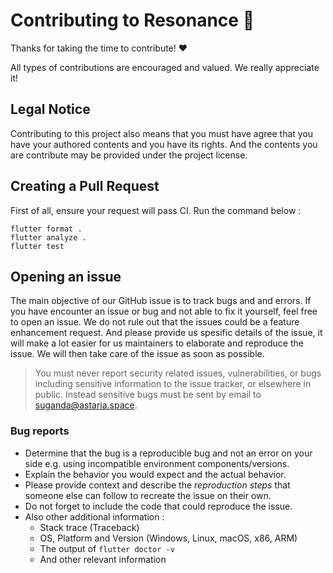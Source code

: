 <!-- omit in toc -->
# Contributing to Resonance 🎉

Thanks for taking the time to contribute! ❤️

All types of contributions are encouraged and valued. We really appreciate it!

## Legal Notice
Contributing to this project also means that you must have agree that you have your authored contents and you have its rights. And the contents you are contribute may be provided under the project license.

## Creating a Pull Request
First of all, ensure your request will pass CI. Run the command below :
```
flutter format .
flutter analyze .
flutter test
```

## Opening an issue
The main objective of our GitHub issue is to track bugs and and errors. If you have encounter an issue or bug and not able to fix it yourself, feel free to open an issue. We do not rule out that the issues could be a feature enhancement request.
And please provide us spesific details of the issue, it will make a lot easier for us maintainers to elaborate and reproduce the issue. We will then take care of the issue as soon as possible. 

> You must never report security related issues, vulnerabilities, or bugs including sensitive information to the issue tracker, or elsewhere in public. Instead sensitive bugs must be sent by email to <suganda@astaria.space>.

### Bug reports
- Determine that the bug is a reproducible bug and not an error on your side e.g. using incompatible environment components/versions.
- Explain the behavior you would expect and the actual behavior.
- Please provide context and describe the *reproduction steps* that someone else can follow to recreate the issue on their own.
- Do not forget to include the code that could reproduce the issue.
- Also other additional information :
  - Stack trace (Traceback)
  - OS, Platform and Version (Windows, Linux, macOS, x86, ARM)
  - The output of `flutter doctor -v`
  - And other relevant information
